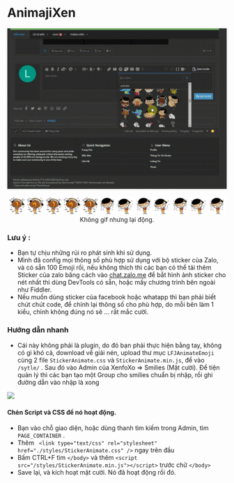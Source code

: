 # AnimajiXen

<p align="center"><img src="https://github.com/lfj-io/AnimajiXen/raw/main/trailer.gif" /></p>
<p align="center"><img src="https://github.com/lfj-io/AnimajiXen/blob/main/sprite_59.png?raw=true" /> Không gif nhưng lại động.</p>


### Lưu ý :
- Bạn tự chịu những rủi ro phát sinh khi sử dụng.
- Mình đã config mọi thông số phù hợp sử dụng với bộ sticker của Zalo, và có sẵn 100 Emoji rồi, nếu không thích thì các bạn có thể tải thêm Sticker của zalo băng cách vào [chat.zalo.me](https://chat.zalo.me/) để bắt hình ảnh sticker cho nét nhất thì dùng DevTools có sẵn, hoặc mấy chương trình bên ngoài như Fiddler.
- Nếu muốn dùng sticker của facebook hoặc whatapp thì bạn phải biết chút chút code, để chỉnh lại thông số cho phù hợp, do mỗi bên làm 1 kiểu, chỉnh không đúng nó sẽ ... rất mắc cười.


### Hướng dẫn nhanh

- Cái này không phải là plugin, do đó bạn phải thực hiện bằng tay, không có gì khó cả, download về giải nén, upload thư mục `LFJAnimateEmoji` cùng 2 file `StickerAnimate.css` và `StickerAnimate.min.js`, để vào `/sytle/` . Sau đó vào Admin của XenfoXo => Smilies (Mặt cười). Để tiện quản lý thì các bạn tạo một Group cho smilies chuẩn bị nhập, rồi ghi đường dẫn vào nhập là xong

<img src="https://i.imgur.com/7qbmYCp.png" />

#### Chèn Script và CSS để nó hoạt động.

- Bạn vào chỗ giao diện, hoặc dùng thanh tìm kiếm trong Admin, tìm  `PAGE_CONTAINER` . 
- Thêm ` <link type="text/css" rel="stylesheet" href="./styles/StickerAnimate.css" />` ngay trên đầu
- Bấm CTRL+F tìm `</body>` và thêm `<script src="/styles/StickerAnimate.min.js"></script>` trước chữ `</body>`
- Save lại, và kích hoạt mặt cười. Nó đã hoạt động rồi đó.

